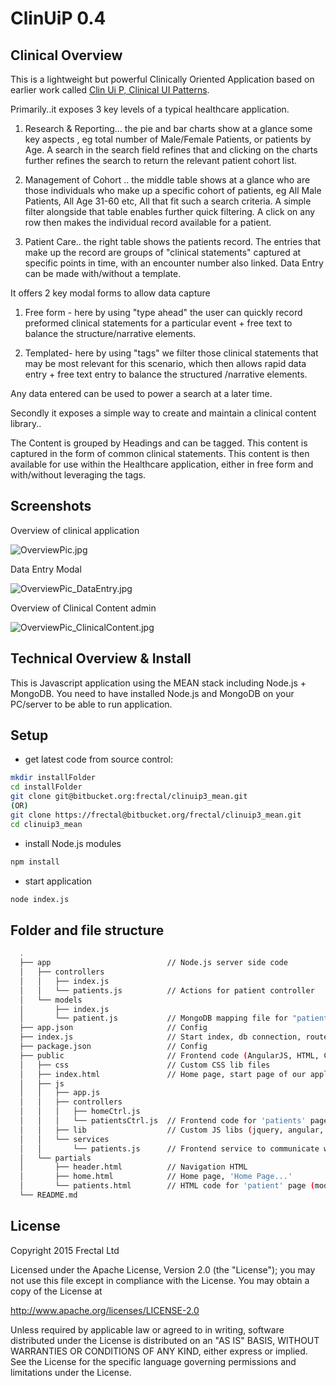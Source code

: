 ClinUiP 0.4
===
Clinical Overview
-----
This is a lightweight but powerful Clinically Oriented Application based on earlier work called [Clin Ui P, Clinical UI Patterns](http://clinuip.wordpress.com/).

Primarily..it exposes 3 key levels of a typical healthcare application.

1) Research & Reporting... the pie and bar charts show at a glance some key aspects , eg total number of Male/Female Patients, or patients by Age. A search in the search field refines that and clicking on the charts further refines the search to return the relevant patient cohort list.

2) Management of Cohort .. the middle table shows at a glance who are those individuals who make up a specific cohort of patients, eg All Male Patients, All Age 31-60 etc, All that fit such a search criteria. A simple filter alongside that table enables further quick filtering. A click on any row then makes the individual record available for a patient.

3) Patient Care.. the right table shows the patients record. The entries that make up the record are groups of "clinical statements" captured at specific points in time, with an encounter number also linked. Data Entry can be made with/without a template.


It offers 2 key modal forms to allow data capture

1) Free form - here by using "type ahead" the user can quickly record preformed clinical statements for a particular event + free text to balance the structure/narrative elements.

2) Templated- here by using "tags" we filter those clinical statements that may be most relevant for this scenario, which then allows rapid data entry + free text entry to balance the structured /narrative elements.

Any data entered can be used to power a search at a later time.



Secondly it exposes a simple way to create and maintain a clinical content library..

The Content is grouped by Headings and can be tagged.
This content is captured in the form of common clinical statements.
This content is then available for use within the Healthcare application, either in free form and with/without leveraging the tags.


Screenshots
---
Overview of clinical application

![OverviewPic.jpg]()


Data Entry Modal

![OverviewPic_DataEntry.jpg](https://bitbucket.org/repo/qMrRdp/images/3511412551-OverviewPic_DataEntry.jpg)

Overview of Clinical Content admin

![OverviewPic_ClinicalContent.jpg](https://bitbucket.org/repo/qMrRdp/images/661535907-OverviewPic_ClinicalContent.jpg)


Technical Overview & Install
---
This is Javascript application using the MEAN stack including Node.js + MongoDB. You need to have installed Node.js and MongoDB on your PC/server to be able to run application.

Setup
--
- get latest code from source control:
```sh
mkdir installFolder
cd installFolder
git clone git@bitbucket.org:frectal/clinuip3_mean.git
(OR)
git clone https://frectal@bitbucket.org/frectal/clinuip3_mean.git
cd clinuip3_mean
```
- install Node.js modules
```sh
npm install
```
- start application
```sh
node index.js
```

Folder and file structure
----

```sh
  .
  ├── app                          // Node.js server side code
  │   ├── controllers
  │   │   ├── index.js
  │   │   └── patients.js          // Actions for patient controller
  │   └── models
  │       ├── index.js
  │       └── patient.js           // MongoDB mapping file for "patient" collection
  ├── app.json                     // Config
  ├── index.js                     // Start index, db connection, routes...
  ├── package.json                 // Config
  ├── public                       // Frontend code (AngularJS, HTML, CSS)
  │   ├── css                      // Custom CSS lib files
  │   ├── index.html               // Home page, start page of our application
  │   ├── js
  │   │   ├── app.js
  │   │   ├── controllers
  │   │   │   ├── homeCtrl.js
  │   │   │   └── patientsCtrl.js  // Frontend code for 'patients' page
  │   │   ├── lib                  // Custom JS libs (jquery, angular, bootstrap...)
  │   │   └── services
  │   │       └── patients.js      // Frontend service to communicate with server
  │   └── partials
  │       ├── header.html          // Navigation HTML
  │       ├── home.html            // Home page, 'Home Page...'
  │       └── patients.html        // HTML code for 'patient' page (module)
  └── README.md

```
License
-----
Copyright 2015 Frectal Ltd

Licensed under the Apache License, Version 2.0 (the "License");
you may not use this file except in compliance with the License.
You may obtain a copy of the License at

http://www.apache.org/licenses/LICENSE-2.0

Unless required by applicable law or agreed to in writing, software
distributed under the License is distributed on an "AS IS" BASIS,
WITHOUT WARRANTIES OR CONDITIONS OF ANY KIND, either express or implied.
See the License for the specific language governing permissions and
limitations under the License.